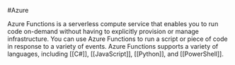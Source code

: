 #Azure

Azure Functions is a serverless compute service that enables you to run code on-demand without having to explicitly provision or manage infrastructure. You can use Azure Functions to run a script or piece of code in response to a variety of events. Azure Functions supports a variety of languages, including [[C#]], [[JavaScript]], [[Python]], and [[PowerShell]].